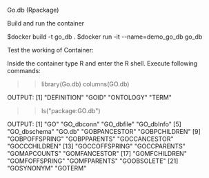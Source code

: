 Go.db (Rpackage)

Build and run the container

$docker build -t go_db .
$docker run -it --name=demo_go_db go_db

Test the working of Container:

Inside the container type R and enter the R shell. Execute following commands:

>> library(Go.db)
>> columns(GO.db)

OUTPUT:
[1] "DEFINITION" "GOID"       "ONTOLOGY"   "TERM"

>> ls("package:GO.db")

OUTPUT:
 [1] "GO"            "GO_dbconn"     "GO_dbfile"     "GO_dbInfo"
 [5] "GO_dbschema"   "GO.db"         "GOBPANCESTOR"  "GOBPCHILDREN"
 [9] "GOBPOFFSPRING" "GOBPPARENTS"   "GOCCANCESTOR"  "GOCCCHILDREN"
[13] "GOCCOFFSPRING" "GOCCPARENTS"   "GOMAPCOUNTS"   "GOMFANCESTOR"
[17] "GOMFCHILDREN"  "GOMFOFFSPRING" "GOMFPARENTS"   "GOOBSOLETE"
[21] "GOSYNONYM"     "GOTERM"
